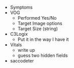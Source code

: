 - Symptoms
- VOG
	- Performed Yes/No
	- Target Image options
	- Target Size (string)
- C3Logix
	- Put it in the way I have it
- Vitals
	- write up
	- guess two hidden fields
- saccodeter